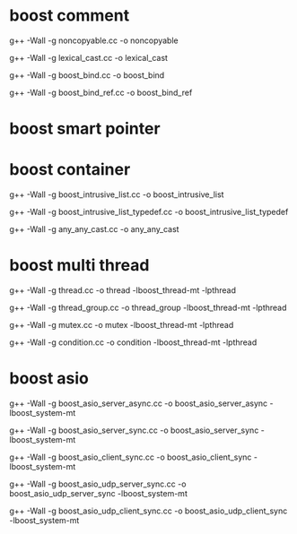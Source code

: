 # boost comment
g++ -Wall -g noncopyable.cc -o noncopyable

g++ -Wall -g lexical_cast.cc -o lexical_cast

g++ -Wall -g boost_bind.cc -o boost_bind 

g++ -Wall -g boost_bind_ref.cc -o boost_bind_ref

# boost smart pointer

# boost container
g++ -Wall -g boost_intrusive_list.cc -o boost_intrusive_list

g++ -Wall -g boost_intrusive_list_typedef.cc -o boost_intrusive_list_typedef

g++ -Wall -g any_any_cast.cc -o any_any_cast 

# boost multi thread
g++ -Wall -g thread.cc -o  thread -lboost_thread-mt -lpthread

g++ -Wall -g thread_group.cc -o  thread_group -lboost_thread-mt -lpthread

g++ -Wall -g mutex.cc -o mutex -lboost_thread-mt -lpthread

g++ -Wall -g condition.cc -o condition -lboost_thread-mt -lpthread

# boost asio
g++ -Wall -g boost_asio_server_async.cc -o boost_asio_server_async -lboost_system-mt

g++ -Wall -g boost_asio_server_sync.cc -o boost_asio_server_sync -lboost_system-mt

g++ -Wall -g boost_asio_client_sync.cc -o boost_asio_client_sync -lboost_system-mt

g++ -Wall -g boost_asio_udp_server_sync.cc -o boost_asio_udp_server_sync -lboost_system-mt 

g++ -Wall -g boost_asio_udp_client_sync.cc -o boost_asio_udp_client_sync -lboost_system-mt

